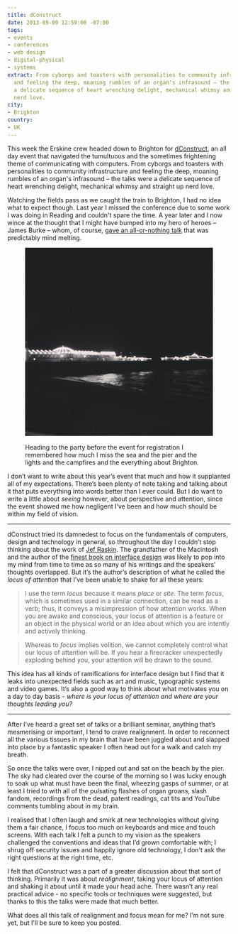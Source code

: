```yaml
---
title: dConstruct
date: 2013-09-09 12:59:00 -07:00
tags:
- events
- conferences
- web design
- digital-physical
- systems
extract: From cyborgs and toasters with personalities to community infrastructure
  and feeling the deep, moaning rumbles of an organ's infrasound – the talks were
  a delicate sequence of heart wrenching delight, mechanical whimsy and straight up
  nerd love.
city:
- Brighton
country:
- UK
---
```


This week the Erskine crew headed down to Brighton for [dConstruct](http://2013.dconstruct.org/), an all day event that navigated the tumultuous and the sometimes frightening theme of communicating with computers. From cyborgs and toasters with personalities to community infrastructure and feeling the deep, moaning rumbles of an organ's infrasound – the talks were a delicate sequence of heart wrenching delight, mechanical whimsy and straight up nerd love. 

Watching the fields pass as we caught the train to Brighton, I had no idea what to expect though. Last year I missed the conference due to some work I was doing in Reading and couldn't spare the time. A year later and I now wince at the thought that I might have bumped into my hero of heroes – James Burke – whom, of course, [gave an all-or-nothing talk](http://archive.dconstruct.org/2012/admiralshovel) that was predictably mind melting.

<figure>
<img src="/uploads/brighton-pier.jpg" alt="Brighton pier" />
<figcaption><p>Heading to the party before the event for registration I remembered how much I miss the sea and the pier and the lights and the campfires and the everything about Brighton.</p></figcaption>
</figure>

I don’t want to write about this year’s event that much and how it supplanted all of my expectations. There’s been plenty of note taking and talking about it that puts everything into words better than I ever could. But I do want to write a little about *seeing* however, about perspective and attention, since the event showed me how negligent I’ve been and how much should be within my field of vision.

***

dConstruct tried its damnedest to focus on the fundamentals of computers, design and technology in general, so throughout the day I couldn’t stop thinking about the work of [Jef Raskin](http://en.wikipedia.org/wiki/Jef_Raskin). The grandfather of the Macintosh and the author of the [finest book on interface design](http://en.wikipedia.org/wiki/The_Humane_Interface) was likely to pop into my mind from time to time as so many of his writings and the speakers’ thoughts overlapped. But it’s the author’s description of what he called the *locus of attention* that I’ve been unable to shake for all these years:

> I use the term *locus* because it means *place* or *site*. The term *focus*, which is sometimes used in a similar connection, can be read as a verb; thus, it conveys a misimpression of how attention works. When you are awake and conscious, your locus of attention is a feature or an object in the physical world or an idea about which you are intently and actively thinking.

> Whereas to *focus* implies volition, we cannot completely control what our locus of attention will be. If you hear a firecracker unexpectedly exploding behind you, your attention will be drawn to the sound.

This idea has all kinds of ramifications for interface design but I find that it leaks into unexpected fields such as art and music, typographic systems and video games. It’s also a good way to think about what motivates you on a day to day basis - *where is your locus of attention and where are your thoughts leading you?*

***

After I’ve heard a great set of talks or a brilliant seminar, anything that’s mesmerising or important, I tend to crave realignment. In order to reconnect all the various tissues in my brain that have been juggled about and slapped into place by a fantastic speaker I often head out for a walk and catch my breath.

So once the talks were over, I nipped out and sat on the beach by the pier. The sky had cleared over the course of the morning so I was lucky enough to soak up what must have been the final, wheezing gasps of summer, or at least I tried to with all of the pulsating flashes of organ groans, slash fandom, recordings from the dead, patent readings, cat tits and YouTube comments tumbling about in my brain.

I realised that I often laugh and smirk at new technologies without giving them a fair chance, I focus too much on keyboards and mice and touch screens. With each talk I felt a punch to my vision as the speakers challenged the conventions and ideas that I’d grown comfortable with; I shrug off security issues and happily ignore old technology, I don't ask the right questions at the right time, etc.

I felt that dConstruct was a part of a greater discussion about that sort of thinking. Primarily it was about *realignment*, taking your locus of attention and shaking it about until it made your head ache. There wasn’t any real practical advice - no specific tools or techniques were suggested, but thanks to this the talks were made that much better.

What does all this talk of realignment and focus mean for me? I’m not sure yet, but I'll be sure to keep you posted.
